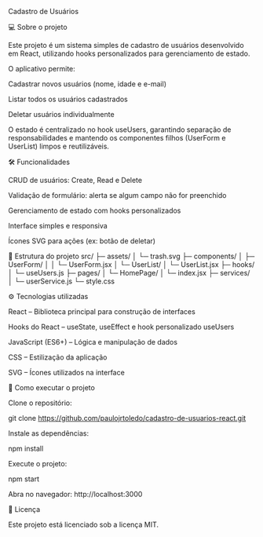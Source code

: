 Cadastro de Usuários








💻 Sobre o projeto

Este projeto é um sistema simples de cadastro de usuários desenvolvido em React, utilizando hooks personalizados para gerenciamento de estado.

O aplicativo permite:

Cadastrar novos usuários (nome, idade e e-mail)

Listar todos os usuários cadastrados

Deletar usuários individualmente

O estado é centralizado no hook useUsers, garantindo separação de responsabilidades e mantendo os componentes filhos (UserForm e UserList) limpos e reutilizáveis.

🛠 Funcionalidades

CRUD de usuários: Create, Read e Delete

Validação de formulário: alerta se algum campo não for preenchido

Gerenciamento de estado com hooks personalizados

Interface simples e responsiva

Ícones SVG para ações (ex: botão de deletar)

📂 Estrutura do projeto
src/
├─ assets/
│  └─ trash.svg
├─ components/
│  ├─ UserForm/
│  │  └─ UserForm.jsx
│  └─ UserList/
│     └─ UserList.jsx
├─ hooks/
│  └─ useUsers.js
├─ pages/
│  └─ HomePage/
│     └─ index.jsx
├─ services/
│  └─ userService.js
└─ style.css

⚙ Tecnologias utilizadas

React – Biblioteca principal para construção de interfaces

Hooks do React – useState, useEffect e hook personalizado useUsers

JavaScript (ES6+) – Lógica e manipulação de dados

CSS – Estilização da aplicação

SVG – Ícones utilizados na interface

🚀 Como executar o projeto

Clone o repositório:

git clone https://github.com/paulojrtoledo/cadastro-de-usuarios-react.git


Instale as dependências:

npm install


Execute o projeto:

npm start


Abra no navegador:
http://localhost:3000

📝 Licença

Este projeto está licenciado sob a licença MIT.
